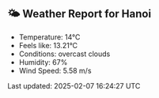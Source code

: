 <!-- WEATHER-START -->
## 🌤 Weather Report for Hanoi

- Temperature: 14°C
- Feels like: 13.21°C
- Conditions: overcast clouds
- Humidity: 67%
- Wind Speed: 5.58 m/s

Last updated: 2025-02-07 16:24:27 UTC
<!-- WEATHER-END -->
